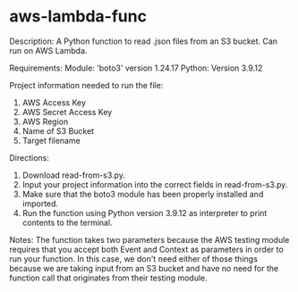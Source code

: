 # aws-lambda-func
Description:
A Python function to read .json files from an S3 bucket. Can run on AWS Lambda.

Requirements:
Module: 'boto3' version 1.24.17
Python: Version 3.9.12

Project information needed to run the file:
  1. AWS Access Key
  2. AWS Secret Access Key
  3. AWS Region
  4. Name of S3 Bucket
  5. Target filename

Directions:
  1. Download read-from-s3.py.
  2. Input your project information into the correct fields in read-from-s3.py.
  3. Make sure that the boto3 module has been properly installed and imported.
  4. Run the function using Python version 3.9.12 as interpreter to print contents to the terminal.


Notes:
  The function takes two parameters because the AWS testing module requires that you accept both Event and Context as parameters in order to run your function. In this case, we don't need either of those things because we are taking input from an S3 bucket and have no need for the function call that originates from their testing module.
